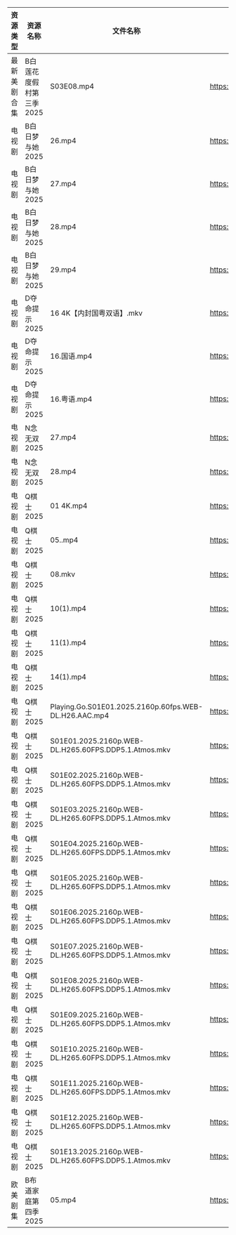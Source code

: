| 资源类型   | 资源名称           | 文件名称                                                  | 分享链接                                 | 更新时间                |
| ------ | -------------- | ----------------------------------------------------- | ------------------------------------ | ------------------- |
| 最新美剧合集 | B白莲花度假村第三季2025 | S03E08.mp4                                            | https://www.alipan.com/s/MAyXVUFKTrn | 2025-04-07 13:05:21 |
| 电视剧    | B白日梦与她2025     | 26.mp4                                                | https://www.alipan.com/s/koPyyazPNd1 | 2025-04-07 16:05:16 |
| 电视剧    | B白日梦与她2025     | 27.mp4                                                | https://www.alipan.com/s/koPyyazPNd1 | 2025-04-07 16:05:16 |
| 电视剧    | B白日梦与她2025     | 28.mp4                                                | https://www.alipan.com/s/koPyyazPNd1 | 2025-04-07 16:05:15 |
| 电视剧    | B白日梦与她2025     | 29.mp4                                                | https://www.alipan.com/s/koPyyazPNd1 | 2025-04-07 16:05:15 |
| 电视剧    | D夺命提示2025      | 16 4K【内封国粤双语】.mkv                                     | https://pan.quark.cn/s/cc8dcf2ceaed  | 2025-04-07 21:22:07 |
| 电视剧    | D夺命提示2025      | 16.国语.mp4                                             | https://pan.quark.cn/s/cc8dcf2ceaed  | 2025-04-07 21:22:11 |
| 电视剧    | D夺命提示2025      | 16.粤语.mp4                                             | https://pan.quark.cn/s/cc8dcf2ceaed  | 2025-04-07 21:22:16 |
| 电视剧    | N念无双2025       | 27.mp4                                                | https://www.alipan.com/s/E2G2aoyNkJG | 2025-04-07 21:06:46 |
| 电视剧    | N念无双2025       | 28.mp4                                                | https://www.alipan.com/s/E2G2aoyNkJG | 2025-04-07 21:06:46 |
| 电视剧    | Q棋士2025        | 01 4K.mp4                                             | https://www.alipan.com/s/HmTR7BovYwL | 2025-04-07 08:06:49 |
| 电视剧    | Q棋士2025        | 05..mp4                                               | https://www.alipan.com/s/HmTR7BovYwL | 2025-04-07 08:06:49 |
| 电视剧    | Q棋士2025        | 08.mkv                                                | https://www.alipan.com/s/HmTR7BovYwL | 2025-04-07 08:06:49 |
| 电视剧    | Q棋士2025        | 10(1).mp4                                             | https://www.alipan.com/s/HmTR7BovYwL | 2025-04-07 08:06:48 |
| 电视剧    | Q棋士2025        | 11(1).mp4                                             | https://www.alipan.com/s/HmTR7BovYwL | 2025-04-07 08:06:48 |
| 电视剧    | Q棋士2025        | 14(1).mp4                                             | https://www.alipan.com/s/HmTR7BovYwL | 2025-04-07 08:06:48 |
| 电视剧    | Q棋士2025        | Playing.Go.S01E01.2025.2160p.60fps.WEB-DL.H26.AAC.mp4 | https://www.alipan.com/s/HmTR7BovYwL | 2025-04-07 08:06:48 |
| 电视剧    | Q棋士2025        | S01E01.2025.2160p.WEB-DL.H265.60FPS.DDP5.1.Atmos.mkv  | https://www.alipan.com/s/HmTR7BovYwL | 2025-04-07 08:06:48 |
| 电视剧    | Q棋士2025        | S01E02.2025.2160p.WEB-DL.H265.60FPS.DDP5.1.Atmos.mkv  | https://www.alipan.com/s/HmTR7BovYwL | 2025-04-07 08:06:47 |
| 电视剧    | Q棋士2025        | S01E03.2025.2160p.WEB-DL.H265.60FPS.DDP5.1.Atmos.mkv  | https://www.alipan.com/s/HmTR7BovYwL | 2025-04-07 08:06:47 |
| 电视剧    | Q棋士2025        | S01E04.2025.2160p.WEB-DL.H265.60FPS.DDP5.1.Atmos.mkv  | https://www.alipan.com/s/HmTR7BovYwL | 2025-04-07 08:06:47 |
| 电视剧    | Q棋士2025        | S01E05.2025.2160p.WEB-DL.H265.60FPS.DDP5.1.Atmos.mkv  | https://www.alipan.com/s/HmTR7BovYwL | 2025-04-07 08:06:47 |
| 电视剧    | Q棋士2025        | S01E06.2025.2160p.WEB-DL.H265.60FPS.DDP5.1.Atmos.mkv  | https://www.alipan.com/s/HmTR7BovYwL | 2025-04-07 08:06:47 |
| 电视剧    | Q棋士2025        | S01E07.2025.2160p.WEB-DL.H265.60FPS.DDP5.1.Atmos.mkv  | https://www.alipan.com/s/HmTR7BovYwL | 2025-04-07 08:06:46 |
| 电视剧    | Q棋士2025        | S01E08.2025.2160p.WEB-DL.H265.60FPS.DDP5.1.Atmos.mkv  | https://www.alipan.com/s/HmTR7BovYwL | 2025-04-07 08:06:46 |
| 电视剧    | Q棋士2025        | S01E09.2025.2160p.WEB-DL.H265.60FPS.DDP5.1.Atmos.mkv  | https://www.alipan.com/s/HmTR7BovYwL | 2025-04-07 08:06:46 |
| 电视剧    | Q棋士2025        | S01E10.2025.2160p.WEB-DL.H265.60FPS.DDP5.1.Atmos.mkv  | https://www.alipan.com/s/HmTR7BovYwL | 2025-04-07 08:06:46 |
| 电视剧    | Q棋士2025        | S01E11.2025.2160p.WEB-DL.H265.60FPS.DDP5.1.Atmos.mkv  | https://www.alipan.com/s/HmTR7BovYwL | 2025-04-07 08:06:45 |
| 电视剧    | Q棋士2025        | S01E12.2025.2160p.WEB-DL.H265.60FPS.DDP5.1.Atmos.mkv  | https://www.alipan.com/s/HmTR7BovYwL | 2025-04-07 08:06:45 |
| 电视剧    | Q棋士2025        | S01E13.2025.2160p.WEB-DL.H265.60FPS.DDP5.1.Atmos.mkv  | https://www.alipan.com/s/HmTR7BovYwL | 2025-04-07 08:06:45 |
| 欧美剧集   | B布道家庭第四季2025   | 05.mp4                                                | https://pan.quark.cn/s/afa4c19fef54  | 2025-04-07 21:21:32 |

